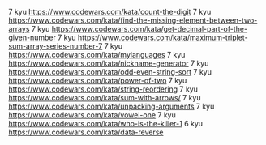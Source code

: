 <!-- **1 8 kyu https://www.codewars.com/kata/take-an-arrow-to-the-knee-functionally
**1 8 kyu https://www.codewars.com/kata/merge-two-sorted-arrays-into-one
**1 7 kyu https://www.codewars.com/kata/16-plus-18-equals-214
**1 7 kyu https://www.codewars.com/kata/add-property-to-every-object-in-array
**1 7 kyu https://www.codewars.com/kata/colour-association -->
<!-- -- 1 7 kyu https://www.codewars.com/kata/combine-objects -->

7 kyu https://www.codewars.com/kata/count-the-digit 7 kyu
https://www.codewars.com/kata/find-the-missing-element-between-two-arrays 7 kyu
https://www.codewars.com/kata/get-decimal-part-of-the-given-number 7 kyu
https://www.codewars.com/kata/maximum-triplet-sum-array-series-number-7 7 kyu
https://www.codewars.com/kata/mylanguages 7 kyu
https://www.codewars.com/kata/nickname-generator 7 kyu
https://www.codewars.com/kata/odd-even-string-sort 7 kyu
https://www.codewars.com/kata/power-of-two 7 kyu
https://www.codewars.com/kata/string-reordering 7 kyu
https://www.codewars.com/kata/sum-with-arrows/ 7 kyu
https://www.codewars.com/kata/unpacking-arguments 7 kyu
https://www.codewars.com/kata/vowel-one 7 kyu
https://www.codewars.com/kata/who-is-the-killer-1 6 kyu
https://www.codewars.com/kata/data-reverse
